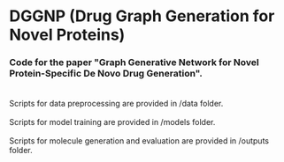 # DGGNP (Drug Graph Generation for Novel Proteins)
### Code for the paper "Graph Generative Network for Novel Protein-Specific De Novo Drug Generation".<br><br>
Scripts for data preprocessing are provided in /data folder.<br><br>
Scripts for model training are provided in /models folder.<br><br>
Scripts for molecule generation and evaluation are provided in /outputs folder.
